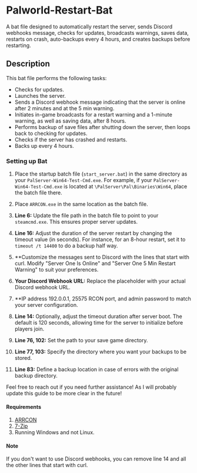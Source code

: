 # Palworld-Restart-Bat

A bat file designed to automatically restart the server, sends Discord webhooks message, checks for updates, broadcasts warnings, saves data, restarts on crash, auto-backups every 4 hours, and creates backups before restarting.

## Description

This bat file performs the following tasks:
- Checks for updates.
- Launches the server.
- Sends a Discord webhook message indicating that the server is online after 2 minutes and at the 5 min warning.
- Initiates in-game broadcasts for a restart warning and a 1-minute warning, as well as saving data, after 8 hours.
- Performs backup of save files after shutting down the server, then loops back to checking for updates.
- Checks if the server has crashed and restarts.
- Backs up every 4 hours.

### Setting up Bat

1. Place the startup batch file (`start_server.bat`) in the same directory as your `PalServer-Win64-Test-Cmd.exe`. For example, if your `PalServer-Win64-Test-Cmd.exe` is located at `\PalServer\Pal\Binaries\Win64`, place the batch file there.

2. Place `ARRCON.exe` in the same location as the batch file.

3. **Line 6:** Update the file path in the batch file to point to your `steamcmd.exe`. This ensures proper server updates.

4. **Line 16:** Adjust the duration of the server restart by changing the timeout value (in seconds). For instance, for an 8-hour restart, set it to `timeout /t 14400` to do a backup half way.

5. **Customize the messages sent to Discord with the lines that start with curl. Modify "Server One Is Online" and "Server One 5 Min Restart Warning" to suit your preferences.

6. **Your Discord Webhook URL:** Replace the placeholder with your actual Discord webhook URL.

7. **IP address 192.0.0.1, 25575 RCON port, and admin password to match your server configuration.

8. **Line 14:** Optionally, adjust the timeout duration after server boot. The default is 120 seconds, allowing time for the server to initialize before players join.

9. **Line 76, 102:** Set the path to your save game directory.

10. **Line 77, 103:** Specify the directory where you want your backups to be stored.

11. **Line 83:** Define a backup location in case of errors with the original backup directory.

Feel free to reach out if you need further assistance! As I will probably update this guide to be more clear in the future!

#### Requirements
1. [ARRCON](https://github.com/radj307/ARRCON)
2. [7-Zip](https://www.7-zip.org/)
3. Running Windows and not Linux.

#### Note
If you don't want to use Discord webhooks, you can remove line 14 and all the other lines that start with curl.
